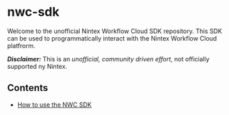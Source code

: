 # nwc-sdk

Welcome to the unofficial Nintex Workflow Cloud SDK repository. This SDK can be used to programmatically interact with the Nintex Workflow Cloud platfrorm.

_**Disclaimer:**_ This is an *unofficial, community driven effort*, not officially supported ny Nintex.

## Contents
- [How to use the NWC SDK](docs/sdk.md)